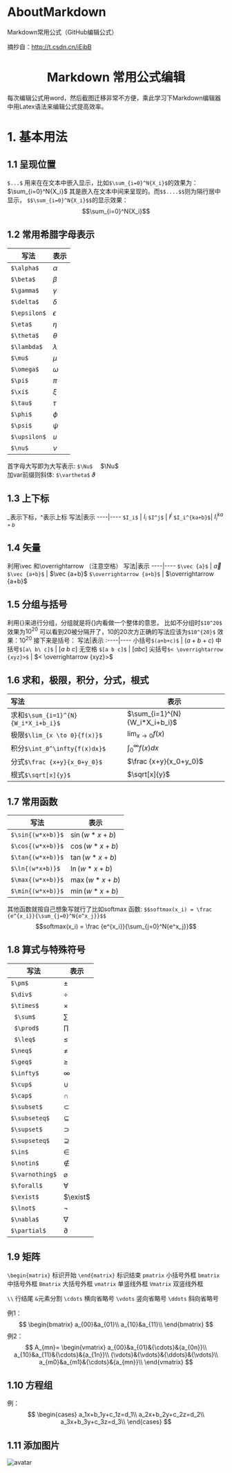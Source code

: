 # AboutMarkdown
Markdown常用公式（GitHub编辑公式）

摘抄自：http://t.csdn.cn/iEjbB

# <center>Markdown 常用公式编辑</center>
每次编辑公式用word，然后截图迁移非常不方便，乘此学习下Markdown编辑器中用Latex语法来编辑公式提高效率。
# 1.  基本用法
## 1.1 呈现位置
`$...$` 用来在在文本中嵌入显示，比如`$\sum_{i=0}^N{X_i}$`的效果为： $\sum_{i=0}^N{X_i}$ 其是嵌入在文本中间来呈现的。而`$$....$$`则为隔行居中显示， `$$\sum_{i=0}^N{X_i}$$`的显示效果：$$\sum_{i=0}^N{X_i}$$

## 1.2 常用希腊字母表示
写法 | 表示
-------|-------
`$\alpha$`  |  $\alpha$    
`$\beta$`    |  $\beta$
`$\gamma$`| $\gamma$
`$\delta$`     |$\delta$
`$\epsilon$`  |$\epsilon$
`$\eta$`        |$\eta$
`$\theta$`     |$\theta$
`$\lambda$` |$\lambda$
`$\mu$`       |$\mu$
`$\omega$` |$\omega$
`$\pi$`        |$\pi$
`$\xi$`       | $\xi$
`$\tau$`    |  $\tau$
`$\phi$`    | $\phi$
`$\psi$`    | $\psi$
`$\upsilon$`|  $\upsilon$
`$\nu$`     |$\nu$


首字母大写即为大写表示:     `$\Nu$  ` $\Nu$  
加var前缀则斜体:   `$\vartheta$` $\vartheta$ 

## 1.3 上下标
_表示下标，^表示上标
写法|表示
----|----
`$I_i$` |  $I_i$ 
`$I^j$` |  $I^j$
`$I_i^{ka+b}$`| $I_i^{ka+b}$

## 1.4 矢量
利用\vec  和\overrightarrow （注意空格）
写法|表示
----|----
`$\vec {a}$` | $\vec {a}$
`$\vec {a+b}$` | $\vec {a+b}$
`$\overrightarrow {a+b}$` | $\overrightarrow {a+b}$

## 1.5 分组与括号
利用{}来进行分组，分组就是将{}内看做一个整体的意思， 比如不分组时`$10^20$` 效果为$10^20$
可以看到20被分隔开了，10的20次方正确的写法应该为`$10^{20}$`    效果：$10^{20}$
接下来是括号：
写法|表示
:----|----
小括号`$(a+b+c)$` |   $(a+b+c)$
中括号`$[a\ b\ c]$` |   $[a\ b\ c]$
无空格 `$[a b c]$` |   $[a b c]$
尖括号`$< \overrightarrow {xyz}>$` | $< \overrightarrow {xyz}>$

## 1.6   求和，极限，积分，分式，根式
写法|表示
:----|----
求和`$\sum_{i=1}^{N}{W_i*X_i+b_i}$`  |  $\sum_{i=1}^{N}{W_i*X_i+b_i}$
极限`$\lim_{x \to 0}{f(x)}$`|  $\lim_{x \to 0}{f(x)}$
积分`$\int_0^\infty{f(x)dx}$`| $\int_0^\infty{f(x)dx}$
分式`$\frac {x+y}{x_0+y_0}$`| $\frac {x+y}{x_0+y_0}$
根式`$\sqrt[x]{y}$` | $\sqrt[x]{y}$  

## 1.7  常用函数
写法|表示
----|----
`$\sin{(w*x+b)}$`   |    $\sin{(w*x+b)}$
`$\cos{(w*x+b)}$`   |    $\cos{(w*x+b)}$
`$\tan{(w*x+b)}$`   |    $\tan{(w*x+b)}$
`$\ln{(w*x+b)}$`   |    $\ln{(w*x+b)}$
`$\max{(w*x+b)}$`   |    $\max{(w*x+b)}$
`$\min{(w*x+b)}$`   |    $\min{(w*x+b)}$

其他函数就按自己想象写就行了比如softmax 函数:
`$$softmax(x_i) = \frac {e^{x_i}}{\sum_{j=0}^N{e^x_j}}$$`
$$softmax(x_i) = \frac {e^{x_i}}{\sum_{j=0}^N{e^x_j}}$$

##  1.8  算式与特殊符号
写法|表示
----|----
`$\pm$`| $\pm$
`$\div$`| $\div$
`$\times$`| $\times$
` $\sum$`| $\sum$
` $\prod$`| $\prod$
` $\leq$`| $\leq$
`$\neq$`| $\neq$
`$\geq$`| $\geq$
`$\infty$`|$\infty$
`$\cup$`|  $\cup$
`$\cap$`| $\cap$
`$\subset$`| $\subset$
`$\subseteq$`| $\subseteq$
`$\supset$`| $\supset$
`$\supseteq$`| $\supseteq$
`$\in$`| $\in$
`$\notin$`| $\notin$
`$\varnothing$`| $\varnothing$
`$\forall$`| $\forall$
`$\exist$`| $\exist$
`$\lnot$`| $\lnot$
`$\nabla$`| $\nabla$
`$\partial$`|$\partial$

## 1.9  矩阵
`\begin{matrix}` 标识开始
`\end{matrix}`   标识结束
`pmatrix` 小括号外框
`bmatrix` 中括号外框
`Bmatrix` 大括号外框
`vmatrix` 单竖线外框
`Vmatrix` 双竖线外框

`\\` 行结尾
`&`元素分割
`\cdots` 横向省略号
`\vdots` 竖向省略号
`\ddots` 斜向省略号

例1：
$$
\begin{bmatrix}
a_{00}&a_{01}\\
a_{10}&a_{11}\\
\end{bmatrix}
$$
例2：
$$
A_{mn}=
\begin{vmatrix}
a_{00}&a_{01}&{\cdots}&{a_{0n}}\\
a_{10}&a_{11}&{\cdots}&{a_{1n}}\\
{\vdots}&{\vdots}&{\ddots}&{\vdots}\\
a_{m0}&a_{m1}&{\cdots}&{a_{mn}}\\
\end{vmatrix}
$$
## 1.10  方程组
例：
$$
\begin{cases}
a_1x+b_1y+c_1z=d_1\\
a_2x+b_2y+c_2z=d_2\\
a_3x+b_3y+c_3z=d_3\\
\end{cases}
$$

## 1.11 添加图片

![avatar](/Entropy/ActivationFunction.png)








